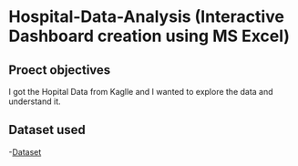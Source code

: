 # Hospital-Data-Analysis (Interactive Dashboard creation using MS Excel)

## Proect objectives
I got the Hopital Data from Kaglle and I wanted to explore the data and understand it. 


## Dataset used
-<a href= "https://www.kaggle.com/datasets/blueblushed/hospital-dataset-for-practice/data">Dataset<a>
 
